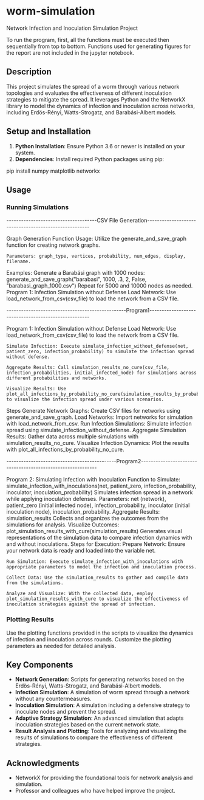 # worm-simulation
Network Infection and Inoculation Simulation Project

To run the program, first, all the functions must be executed then sequentially from top to bottom. Functions used for generating figures for the report are not included in the jupyter notebook.

## Description
This project simulates the spread of a worm through various network topologies and evaluates the effectiveness of different inoculation strategies to mitigate the spread. It leverages Python and the NetworkX library to model the dynamics of infection and inoculation across networks, including Erdös-Rényi, Watts-Strogatz, and Barabási-Albert models.

## Setup and Installation
1. **Python Installation**: Ensure Python 3.6 or newer is installed on your system.
2. **Dependencies**: Install required Python packages using pip:

pip install numpy matplotlib networkx

## Usage
### Running Simulations
-------------------------------------CSV File Generation------------------------------------------------------

Graph Generation
	Function Usage: Utilize the generate_and_save_graph function for creating network graphs.

	Parameters: graph_type, vertices, probability, num_edges, display, filename.
Examples:
	Generate a Barabási graph with 1000 nodes:
	generate_and_save_graph("barabasi", 1000, .3, 2, False, "barabasi_graph_1000.csv")
	Repeat for 5000 and 10000 nodes as needed.
	Program 1: Infection Simulation without Defense
	Load Network: Use load_network_from_csv(csv_file) to load the network from a CSV file.

-------------------------------------------------Program1-----------------------------------------------------

Program 1: Infection Simulation without Defense
	Load Network: Use load_network_from_csv(csv_file) to load the network from a CSV file.

	Simulate Infection: Execute simulate_infection_without_defense(net, patient_zero, infection_probability) to simulate the infection spread without defense.

	Aggregate Results: Call simulation_results_no_cure(csv_file, infection_probabilities, initial_infected_node) for simulations across different probabilities and networks.

	Visualize Results: Use plot_all_infections_by_probability_no_cure(simulation_results_by_probability) to visualize the infection spread under various scenarios.
Steps
	Generate Network Graphs: Create CSV files for networks using generate_and_save_graph.
	Load Networks: Import networks for simulation with load_network_from_csv.
	Run Infection Simulations: Simulate infection spread using simulate_infection_without_defense.
	Aggregate Simulation Results: Gather data across multiple simulations with simulation_results_no_cure.
	Visualize Infection Dynamics: Plot the results with plot_all_infections_by_probability_no_cure.

---------------------------------------------Program2------------------------------------------------------------

Program 2: Simulating Infection with Inoculation
	Function to Simulate: simulate_infection_with_inoculations(net, patient_zero, infection_probability, inoculator, inoculation_probability)
		Simulates infection spread in a network while applying inoculation defenses.
		Parameters: net (network), patient_zero (initial infected node), infection_probability, inoculator (initial inoculation node), inoculation_probability.
	Aggregate Results: simulation_results
		Collects and organizes the outcomes from the simulations for analysis.
	Visualize Outcomes: plot_simulation_results_with_cure(simulation_results)
		Generates visual representations of the simulation data to compare infection dynamics with and without inoculations.
Steps for Execution:
	Prepare Network: Ensure your network data is ready and loaded into the variable net.

	Run Simulation: Execute simulate_infection_with_inoculations with appropriate parameters to model the infection and inoculation process.

	Collect Data: Use the simulation_results to gather and compile data from the simulations.

	Analyze and Visualize: With the collected data, employ plot_simulation_results_with_cure to visualize the effectiveness of inoculation strategies against the spread of infection.


### Plotting Results
Use the plotting functions provided in the scripts to visualize the dynamics of infection and inoculation across rounds. Customize the plotting parameters as needed for detailed analysis.

## Key Components
- **Network Generation**: Scripts for generating networks based on the Erdös-Rényi, Watts-Strogatz, and Barabási-Albert models.
- **Infection Simulation**: A simulation of worm spread through a network without any countermeasures.
- **Inoculation Simulation**: A simulation including a defensive strategy to inoculate nodes and prevent the spread.
- **Adaptive Strategy Simulation**: An advanced simulation that adapts inoculation strategies based on the current network state.
- **Result Analysis and Plotting**: Tools for analyzing and visualizing the results of simulations to compare the effectiveness of different strategies.


## Acknowledgments
- NetworkX for providing the foundational tools for network analysis and simulation.
- Professor and colleagues who have helped improve the project.




